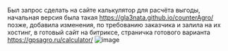 Был запрос сделать на сайте калькулятор для расчёта выгоды, начальная версия была такая
https://gla3nata.github.io/counterAgro/
позже, добавила изменения, по требованию заказчика и залила на их хостинг, в готовый сайт на битриксе, страничка готового варианта
https://gpsagro.ru/calculator/
![image](https://github.com/Gla3nata/counterAgro/assets/64526287/c0b73bf6-fa76-4fd5-aca1-e5d11b03604c)
